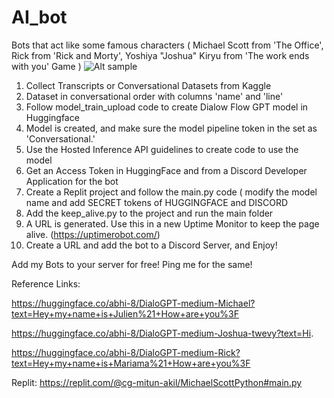 # AI_bot
Bots that act like some famous characters ( Michael Scott from 'The Office', Rick from 'Rick and Morty', Yoshiya "Joshua" Kiryu from 'The work ends with you' Game )
![Alt sample](https://photos.app.goo.gl/3sD5mUnvqbwQcf1k9)
1) Collect Transcripts or Conversational Datasets from Kaggle
2) Dataset in conversational order with columns 'name' and 'line'
3) Follow model_train_upload code to create Dialow Flow GPT model in Huggingface
4) Model is created, and make sure the model pipeline token in the set as 'Conversational.'
5) Use the Hosted Inference API guidelines to create code to use the model
6) Get an Access Token in HuggingFace and from a Discord Developer Application for the bot
7) Create a Replit project and follow the main.py code ( modify the model name and add SECRET tokens of HUGGINGFACE and DISCORD
8) Add the keep_alive.py to the project and run the main folder
9) A URL is generated. Use this in a new Uptime Monitor to keep the page alive. (https://uptimerobot.com/)
11) Create a URL and add the bot to a Discord Server, and Enjoy!

Add my Bots to your server for free! Ping me for the same!

Reference Links: 

https://huggingface.co/abhi-8/DialoGPT-medium-Michael?text=Hey+my+name+is+Julien%21+How+are+you%3F

https://huggingface.co/abhi-8/DialoGPT-medium-Joshua-twevy?text=Hi.

https://huggingface.co/abhi-8/DialoGPT-medium-Rick?text=Hey+my+name+is+Mariama%21+How+are+you%3F


Replit:
https://replit.com/@cg-mitun-akil/MichaelScottPython#main.py


